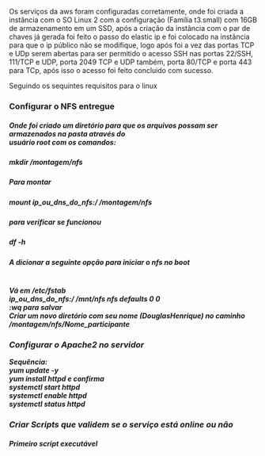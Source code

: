 Os serviços da aws foram configuradas corretamente, onde foi criada a instância com o SO Linux 2 com a configuração (Família t3.small) com 16GB de armazenamento em um SSD, após a criação da instância com o par de chaves já gerada foi feito o passo do elastic ip e foi colocado na instãncia para que o ip público não se modifique, logo após foi a vez das portas TCP e UDp serem abertas para ser permitido o acesso SSH nas portas 22/SSH, 111/TCP e UDP, porta 2049 TCP e UDP também, porta 80/TCP e porta 443 para TCp, após isso o acesso foi feito concluido com sucesso.

Seguindo os sequintes requisitos para o linux

  <h3>Configurar o NFS entregue</h3>
  
  <h5> Onde foi criado um diretório para que os arquivos possam ser armazenados na pasta através do<br>
       usuário root com os comandos:<h5>
    
  <i>mkdir /montagem/nfs</i>
            
  <h5>Para montar<h5>
    <i>mount <b>ip_ou_dns_do_nfs</b>:/ /montagem/nfs</i>
  
  <h5>para verificar se funcionou<h5>
    <i>df -h</i>

  <h5>A dicionar a seguinte opção para iniciar o nfs no boot<h5><br>
    <i>Vá em <b>/etc/fstab<b></i><br>
    <i><b>ip_ou_dns_do_nfs</b>:/ /mnt/nfs nfs defaults 0 0</i><br>
    <i>:wq</i> para salvar<br>
    <i> Criar um novo diretório com seu nome (DouglasHenrique) no caminho /montagem/nfs/Nome_participante</i><br>
      
   <h3>Configurar o Apache2 no servidor</h3>
      <i> Sequência: </i><br>
      <i>yum update -y</i><br>
      <i>yum install httpd</i> e confirma<br>
      <i>systemctl start httpd</i><br>
      <i>systemctl enable httpd</i><br>
      <i>systemctl status httpd</i><br>
      
   <h3>Criar Scripts que validem se o serviço está online ou não</h3>
      <h4> Primeiro script executável <h4>
        <code> 
  

